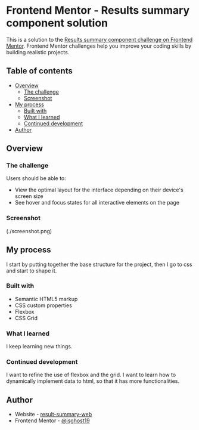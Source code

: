 # Frontend Mentor - Results summary component solution

This is a solution to the [Results summary component challenge on Frontend Mentor](https://www.frontendmentor.io/challenges/results-summary-component-CE_K6s0maV). Frontend Mentor challenges help you improve your coding skills by building realistic projects. 

## Table of contents

- [Overview](#overview)
  - [The challenge](#the-challenge)
  - [Screenshot](#screenshot)
- [My process](#my-process)
  - [Built with](#built-with)
  - [What I learned](#what-i-learned)
  - [Continued development](#continued-development)
- [Author](#author)

## Overview

### The challenge

Users should be able to:

- View the optimal layout for the interface depending on their device's screen size
- See hover and focus states for all interactive elements on the page

### Screenshot

(./screenshot.png)

## My process

I start by putting together the base structure for the project, then I go to css and start to shape it.

### Built with

- Semantic HTML5 markup
- CSS custom properties
- Flexbox
- CSS Grid

### What I learned

I keep learning new things.

### Continued development

I want to refine the use of flexbox and the grid.
I want to learn how to dynamically implement data to html, so that it has more functionalities.

## Author

- Website - [result-summary-web](https://result-summary-29.netlify.app/)
- Frontend Mentor - [@isghost19](https://www.frontendmentor.io/profile/isghost19)